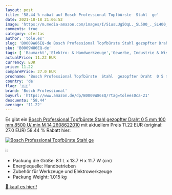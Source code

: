 ```yaml
---
layout: post
title: '58.44 % rabat auf Bosch Professional Topfbürste  Stahl  ge'
date: 2021-10-18 21:06:52
image: 'https://m.media-amazon.com/images/I/51usLUg5OqL._SL500_._SL400_.jpg'
comments: true
category: ofertas
author: 'tole.es'
slug: 'B0009W86EQ-de Bosch Professional Topfbürste Stahl gezopfter Draht 0 5 mm...'
sku: 'B0009W86EQ-de'
tags: [ 'Baumarkt','Elektro- & Handwerkzeuge','Gewerbe, Industrie & Wissenschaft','Industriebürsten','Industrielle Schleifmittel & Veredlungsprodukte','Schleifbürsten','Schleifmaschinen-Zubehör','Topfbürsten','Zubehör für Elektrowerkzeuge','bosch professional', ]
actualPrice: 11.22 EUR
currency: EUR
price: 11.22
comparePrice: 27.0 EUR
prodname: 'Bosch Professional Topfbürste  Stahl  gezopfter Draht  0 5 mm  100 mm  8500 U/ min  M 14  2608622010'
country: 'de'
flag: '🇩🇪'
brand: 'Bosch Professional'
buyurl: 'https://www.amazon.de/dp/B0009W86EQ/?tag=tolees0ca-21'
descuento: '58.44'
average: '11.22'
---
```


Es gibt ein [Bosch Professional Topfbürste  Stahl  gezopfter Draht  0 5 mm  100 mm  8500 U/ min  M 14  2608622010](https://www.amazon.de/dp/B0009W86EQ/?tag=tolees0ca-21) mit aktuellem Preis 11.22 EUR (original: 27.0 EUR) 58.44 % Rabatt hier:

[![Bosch Professional Topfbürste  Stahl  ge](https://m.media-amazon.com/images/I/51usLUg5OqL._SL500_._SL400_.jpg)](https://www.amazon.de/dp/B0009W86EQ/?tag=tolees0ca-21)

ℹ️:

- Packung die Größe: 8.1 L x 13.7 H x 11.7 W (cm)
- Energiequelle: Handbetrieben
- Zubehör für Werkzeuge und Elektrowerkzeuge
- Packung Weight: 1.015 kg

[🛒 kauf es hier!!](https://www.amazon.de/dp/B0009W86EQ/?tag=tolees0ca-21)
